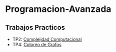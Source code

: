 # Programacion-Avanzada

## Trabajos Practicos
  - TP2: [Complejidad Computacional](https://github.com/FedeARomero/Programacion-Avanzada/tree/master/Trabajos%20Practicos/TP2)
  - TP4: [Coloreo de Grafos](https://github.com/FedeARomero/Programacion-Avanzada/tree/master/Trabajos%20Practicos/TP4)
